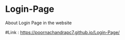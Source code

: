 # Login-Page
About Login Page in the website

#Link : https://poornachandrapc7.github.io/Login-Page/
